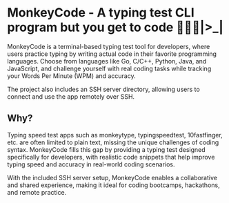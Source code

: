 # MonkeyCode - A typing test CLI program but you get to code 🧑🏻‍💻|>_|

MonkeyCode is a terminal-based typing test tool for developers, where users practice typing by writing actual code in their favorite programming languages. Choose from languages like Go, C/C++, Python, Java, and JavaScript, and challenge yourself with real coding tasks while tracking your Words Per Minute (WPM) and accuracy. 

The project also includes an SSH server directory, allowing users to connect and use the app remotely over SSH.

## Why?

Typing speed test apps such as monkeytype, typingspeedtest, 10fastfinger, etc. are often limited to plain text, missing the unique challenges of coding syntax. MonkeyCode fills this gap by providing a typing test designed specifically for developers, with realistic code snippets that help improve typing speed and accuracy in real-world coding scenarios.

With the included SSH server setup, MonkeyCode enables a collaborative and shared experience, making it ideal for coding bootcamps, hackathons, and remote practice.
